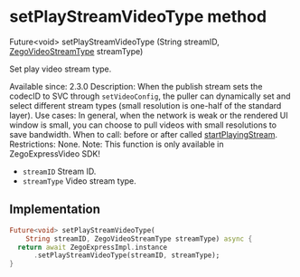 


# setPlayStreamVideoType method








Future&lt;void> setPlayStreamVideoType
(String streamID, [ZegoVideoStreamType](../../zego_uikit_prebuilt_live_audio_room/ZegoVideoStreamType.md) streamType)





<p>Set play video stream type.</p>
<p>Available since: 2.3.0
Description: When the publish stream sets the codecID to SVC through <code>setVideoConfig</code>, the puller can dynamically set and select different stream types (small resolution is one-half of the standard layer).
Use cases: In general, when the network is weak or the rendered UI window is small, you can choose to pull videos with small resolutions to save bandwidth.
When to call: before or after called <a href="../../zego_uikit_prebuilt_live_audio_room/ZegoExpressEnginePlayer/startPlayingStream.md">startPlayingStream</a>.
Restrictions: None.
Note: This function is only available in ZegoExpressVideo SDK!</p>
<ul>
<li><code>streamID</code> Stream ID.</li>
<li><code>streamType</code> Video stream type.</li>
</ul>



## Implementation

```dart
Future<void> setPlayStreamVideoType(
    String streamID, ZegoVideoStreamType streamType) async {
  return await ZegoExpressImpl.instance
      .setPlayStreamVideoType(streamID, streamType);
}
```








